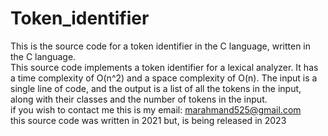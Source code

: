 # Token_identifier
This is the source code for a token identifier in the C language, written in the C language.
<br>
This source code implements a token identifier for a lexical analyzer. It has a time complexity of O(n^2) and a space complexity of O(n). The input is a single line of code, and the output is a list of all the tokens in the input, along with their classes and the number of tokens in the input.
<br>
if you wish to contact me this is my email: marahmand525@gmail.com
<br>
this source code was written in 2021 but, is being released in 2023 
